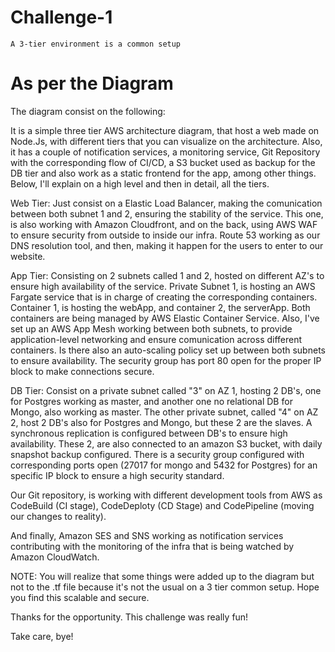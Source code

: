 # Challenge-1
```shell
A 3-tier environment is a common setup
```

# As per the Diagram

The diagram consist on the following:

It is a simple three tier AWS architecture diagram, that host a web made on Node.Js, with different tiers that you can visualize on the architecture. Also, it has a couple of notification services, a monitoring service, Git Repository with the corresponding flow of CI/CD, a S3 bucket used as backup for the DB tier and also work as a static frontend for the app, among other things. Below, I'll explain on a high level and then in detail, all the tiers.

Web Tier: Just consist on a Elastic Load Balancer, making the comunication between both subnet 1 and 2, ensuring the stability of the service. This one, is also working with Amazon Cloudfront, and on the back, using AWS WAF to ensure security from outside to inside our infra. Route 53 working as our DNS resolution tool, and then, making it happen for the users to enter to our website.

App Tier: Consisting on 2 subnets called 1 and 2, hosted on different AZ's to ensure high availability of the service. Private Subnet 1, is hosting an AWS Fargate service that is in charge of creating the corresponding containers. Container 1, is hosting the webApp, and container 2, the serverApp. Both containers are being managed by AWS Elastic Container Service. Also, I've set up an AWS App Mesh working between both subnets, to provide application-level networking and ensure comunication across different containers. Is there also an auto-scaling policy set up between both subnets to ensure availability. The security group has port 80 open for the proper IP block to make connections secure.

DB Tier: Consist on a private subnet called "3" on AZ 1, hosting 2 DB's, one for Postgres working as master, and another one no relational DB for Mongo, also working as master. The other private subnet, called "4" on AZ 2, host 2 DB's also for Postgres and Mongo, but these 2 are the slaves. A synchronous replication is configured between DB's to ensure high availability. These 2, are also connected to an amazon S3 bucket, with daily snapshot backup configured. There is a security group configured with corresponding ports open (27017 for mongo and 5432 for Postgres) for an specific IP block to ensure a high security standard.

Our Git repository, is working with different development tools from AWS as CodeBuild (CI stage), CodeDeploty (CD Stage) and CodePipeline (moving our changes to reality).

And finally, Amazon SES and SNS working as notification services contributing with the monitoring of the infra that is being watched by Amazon CloudWatch.

NOTE: You will realize that some things were added up to the diagram but not to the .tf file because it's not the usual on a 3 tier common setup. Hope you find this scalable and secure.

Thanks for the opportunity. This challenge was really fun!

Take care, bye!
